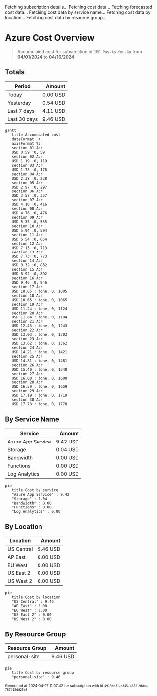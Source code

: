Fetching subscription details...
Fetching cost data...
Fetching forecasted cost data...
Fetching cost data by service name...
Fetching cost data by location...
Fetching cost data by resource group...
# Azure Cost Overview

> Accumulated cost for subscription id `JPF Pay-As-You-Go` from **04/01/2024** to **04/16/2024**

## Totals

|Period|Amount|
|---|---:|
|Today|0.00 USD|
|Yesterday|0.54 USD|
|Last 7 days|4.11 USD|
|Last 30 days|9.46 USD|

```mermaid
gantt
   title Accumulated cost
   dateFormat  X
   axisFormat %s
   section 01 Apr
   USD 0.59 :0, 59
   section 02 Apr
   USD 1.19 :0, 119
   section 03 Apr
   USD 1.78 :0, 178
   section 04 Apr
   USD 2.38 :0, 238
   section 05 Apr
   USD 2.97 :0, 297
   section 06 Apr
   USD 3.57 :0, 357
   section 07 Apr
   USD 4.16 :0, 416
   section 08 Apr
   USD 4.76 :0, 476
   section 09 Apr
   USD 5.35 :0, 535
   section 10 Apr
   USD 5.94 :0, 594
   section 11 Apr
   USD 6.54 :0, 654
   section 12 Apr
   USD 7.13 :0, 713
   section 13 Apr
   USD 7.73 :0, 773
   section 14 Apr
   USD 8.32 :0, 832
   section 15 Apr
   USD 8.92 :0, 892
   section 16 Apr
   USD 9.46 :0, 946
   section 17 Apr
   USD 10.05 : done, 0, 1005
   section 18 Apr
   USD 10.65 : done, 0, 1065
   section 19 Apr
   USD 11.24 : done, 0, 1124
   section 20 Apr
   USD 11.84 : done, 0, 1184
   section 21 Apr
   USD 12.43 : done, 0, 1243
   section 22 Apr
   USD 13.03 : done, 0, 1303
   section 23 Apr
   USD 13.62 : done, 0, 1362
   section 24 Apr
   USD 14.21 : done, 0, 1421
   section 25 Apr
   USD 14.81 : done, 0, 1481
   section 26 Apr
   USD 15.40 : done, 0, 1540
   section 27 Apr
   USD 16.00 : done, 0, 1600
   section 28 Apr
   USD 16.59 : done, 0, 1659
   section 29 Apr
   USD 17.19 : done, 0, 1719
   section 30 Apr
   USD 17.78 : done, 0, 1778
```

## By Service Name

|Service|Amount|
|---|---:|
|Azure App Service|9.42 USD|
|Storage|0.04 USD|
|Bandwidth|0.00 USD|
|Functions|0.00 USD|
|Log Analytics|0.00 USD|

```mermaid
pie
   title Cost by service
   "Azure App Service" : 9.42
   "Storage" : 0.04
   "Bandwidth" : 0.00
   "Functions" : 0.00
   "Log Analytics" : 0.00
```

## By Location

|Location|Amount|
|---|---:|
|US Central|9.46 USD|
|AP East|0.00 USD|
|EU West|0.00 USD|
|US East 2|0.00 USD|
|US West 2|0.00 USD|

```mermaid
pie
   title Cost by location
   "US Central" : 9.46
   "AP East" : 0.00
   "EU West" : 0.00
   "US East 2" : 0.00
   "US West 2" : 0.00
```

## By Resource Group

|Resource Group|Amount|
|---|---:|
|personal-site|9.46 USD|

```mermaid
pie
   title Cost by resource group
   "personal-site" : 9.46
```

<sup>Generated at 2024-04-17 11:07:42 for subscription with id `4913be3f-a345-4652-9bba-767418dd25e3`</sup>
